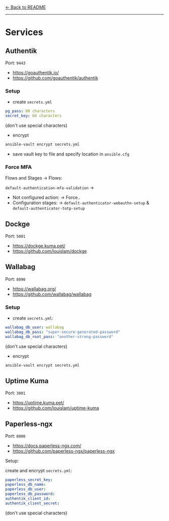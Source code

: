 [← Back to README](../README.md)

---

# Services

## Authentik

Port: `9443`

- https://goauthentik.io/
- https://github.com/goauthentik/authentik

### Setup

- create `secrets.yml`

```yaml
pg_pass: 80 characters
secret_key: 60 characters
```

(don't use special characters)

- encrypt

```bash
ansible-vault encrypt secrets.yml
```

- save vault key to file and specify location in `ansible.cfg`

### Force MFA

Flows and Stages -> Flows:

`default-authentication-mfa-validation` ->

- Not configured action: -> Force..
- Configuration stages: -> `default-authenticator-webauthn-setup` & `default-authenticator-totp-setup`

## Dockge

Port: `5001`

- https://dockge.kuma.pet/
- https://github.com/louislam/dockge

## Wallabag

Port: `8090`

- https://wallabag.org/
- https://github.com/wallabag/wallabag

### Setup

- create `secrets.yml`:

```yaml
wallabag_db_user: wallabag
wallabag_db_pass: "super-secure-generated-password"
wallabag_db_root_pass: "another-strong-password"
```

(don't use special characters)

- encrypt

```bash
ansible-vault encrypt secrets.yml
```

## Uptime Kuma

Port: `3001`

- https://uptime.kuma.pet/
- https://github.com/louislam/uptime-kuma

## Paperless-ngx

Port: `8000`

- https://docs.paperless-ngx.com/
- https://github.com/paperless-ngx/paperless-ngx

Setup:

create and encrypt `secrets.yml`:

```yaml
paperless_secret_key:
paperless_db_name:
paperless_db_user:
paperless_db_password:
authentik_client_id:
authentik_client_secret:
```

(don't use special characters)
